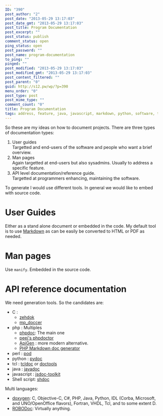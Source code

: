 ```yaml
---
ID: "390"
post_author: "2"
post_date: "2013-05-29 13:17:03"
post_date_gmt: "2013-05-29 13:17:03"
post_title: Program Documentation
post_excerpt: ""
post_status: publish
comment_status: open
ping_status: open
post_password: ""
post_name: program-documentation
to_ping: ""
pinged: ""
post_modified: "2013-05-29 13:17:03"
post_modified_gmt: "2013-05-29 13:17:03"
post_content_filtered: ""
post_parent: "0"
guid: http://s12.pw/wp/?p=390
menu_order: "0"
post_type: post
post_mime_type: ""
comment_count: "0"
title: Program Documentation
tags: address, feature, java, javascript, markdown, python, software, tools
---
```


So these are my ideas on how to document projects. There are three types of documentation types:

1.  User guides  
    Targetted and end-users of the software and people who want a brief overview.
2.  Man pages  
    Again targetted at end-users but also sysadmins. Usually to address a specific feature.
3.  API level documentation/reference guide.  
    Targetted at programmers enhancing, maintaining the software.

To generate I would use different tools. In general we would like to embed with source code.

# User Guides

Either as a stand alone document or embedded in the code. My default
tool is to use [Markdown](http://en.wikipedia.org/wiki/Markdown) as can
be easily be converted to HTML or PDF as needed.

# Man pages

Use `manify`. Embedded in the source code.

# API reference documentation

We need generation tools. So the candidates are:

*   C :
    *   [zehdok](http://www.khm.de/~rudi/ZehDok/)
    *   [mp_doccer](https://github.com/angelortega/mp_doccer)
*   php : Multiples
    *   [phpdoc](http://www.phpdoc.org/): The main one
    *   [peej's phpdoctor](https://github.com/peej/phpdoctor)
    *   [ApiGen](http://www.apigen.org/) : more modern alternative.
    *   [PHP Markdown doc generator](https://github.com/victorjonsson/PHP-Markdown-Documentation-Generator)
*   perl : [pod](http://juerd.nl/site.plp/perlpodtut)
*   python : [pydoc](http://docs.python.org/2/library/pydoc.html)
*   tcl : [tcldoc](http://tcl.jtang.org/tcldoc/tcldoc/) or [doctools](http://www.doxygen.org)
*   java : [javadoc](http://www.oracle.com/technetwork/java/javase/documentation/index-137868.html)
*   javascript : [jsdoc-toolkit](http://code.google.com/p/jsdoc-toolkit/)
*   Shell script: [shdoc](https://github.com/alejandroliu/ashlib/blob/master/shdoc)

Multi languages:

*   [doxygen](http://www.doxygen.org): C, Objective-C, C#, PHP, Java, Python, IDL (Corba, Microsoft, and UNO/OpenOffice flavors), Fortran, VHDL, Tcl, and to some extent D.
*   [ROBODoc](http://rfsber.home.xs4all.nl/Robo/?): Virtually anything.
